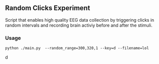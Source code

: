 ## Random Clicks Experiment

Script that enables high quality EEG data collection by triggering clicks in random intervals and recording brain activiy before and after the stimuli.

### Usage

```shell
python ./main.py  --random_range=300,320,1 --key=d --filename=lol
```
d